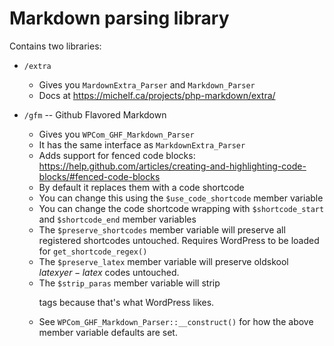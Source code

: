# Markdown parsing library

Contains two libraries:

* `/extra`
	- Gives you `MardownExtra_Parser` and `Markdown_Parser`
	- Docs at https://michelf.ca/projects/php-markdown/extra/

* `/gfm` -- Github Flavored Markdown
	- Gives you `WPCom_GHF_Markdown_Parser`
	- It has the same interface as `MarkdownExtra_Parser`
	- Adds support for fenced code blocks: https://help.github.com/articles/creating-and-highlighting-code-blocks/#fenced-code-blocks
	- By default it replaces them with a code shortcode
	- You can change this using the `$use_code_shortcode` member variable
	- You can change the code shortcode wrapping with `$shortcode_start` and `$shortcode_end` member variables
	- The `$preserve_shortcodes` member variable will preserve all registered shortcodes untouched. Requires WordPress to be loaded for `get_shortcode_regex()`
	- The `$preserve_latex` member variable will preserve oldskool $latex yer-latex$ codes untouched.
	- The `$strip_paras` member variable will strip <p> tags because that's what WordPress likes.
	- See `WPCom_GHF_Markdown_Parser::__construct()` for how the above member variable defaults are set.
